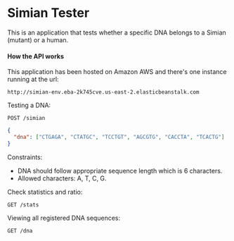 # Simian Tester

This is an application that tests whether a specific DNA belongs to a Simian (mutant) or a human. 

#### How the API works

This application has been hosted on Amazon AWS and there's one instance running at the url:
```
http://simian-env.eba-2k745cve.us-east-2.elasticbeanstalk.com
```

Testing a DNA:

```
POST /simian
```

```json
{
  "dna": ["CTGAGA", "CTATGC", "TCCTGT", "AGCGTG", "CACCTA", "TCACTG"]
}
```

Constraints:

* DNA should follow appropriate sequence length which is 6 characters.
* Allowed characters: A, T, C, G.

Check statistics and ratio:

```
GET /stats
```

Viewing all registered DNA sequences:

```
GET /dna
```
